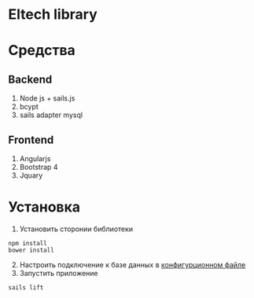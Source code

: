 # Eltech library

# Средства

## Backend
1. Node js + sails.js
2. bcypt
3. sails adapter mysql
## Frontend
1. Angularjs
2. Bootstrap 4
3. Jquary

# Установка

1. Установить сторонии библиотеки
```
npm install
bower install
```
2. Настроить подключение к базе данных в [конфигурционном файле](https://github.com/eltech-anykeyers/db_library_service/blob/master/config/connections.js)
3. Запустить приложение
```
sails lift
```